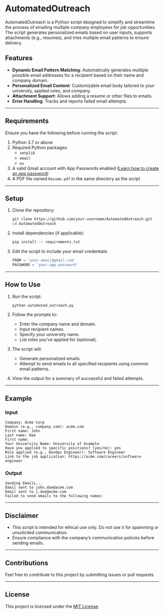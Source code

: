 # AutomatedOutreach

AutomatedOutreach is a Python script designed to simplify and streamline the process of emailing multiple company employees for job opportunities. The script generates personalized emails based on user inputs, supports attachments (e.g., resumes), and tries multiple email patterns to ensure delivery.

## Features
- **Dynamic Email Pattern Matching**: Automatically generates multiple possible email addresses for a recipient based on their name and company domain.
- **Personalized Email Content**: Customizable email body tailored to your university, applied roles, and company.
- **Attachment Support**: Allows adding a resume or other files to emails.
- **Error Handling**: Tracks and reports failed email attempts.

---

## Requirements
Ensure you have the following before running the script:

1. Python 3.7 or above
2. Required Python packages:
    - `smtplib`
    - `email`
    - `os`
3. A valid Gmail account with App Passwords enabled ([Learn how to create an app password](https://support.google.com/accounts/answer/185833?hl=en))
4. A PDF file named `Resume.pdf` in the same directory as the script

---

## Setup
1. Clone the repository:
   ```bash
   git clone https://github.com/your-username/AutomatedOutreach.git
   cd AutomatedOutreach
   ```

2. Install dependencies (if applicable):
   ```bash
   pip install -r requirements.txt
   ```

3. Edit the script to include your email credentials:
   ```python
   FROM = 'your-email@gmail.com'
   PASSWORD = 'your-app-password'
   ```

---

## How to Use
1. Run the script:
   ```bash
   python automated_outreach.py
   ```

2. Follow the prompts to:
   - Enter the company name and domain.
   - Input recipient names.
   - Specify your university name.
   - List roles you've applied for (optional).

3. The script will:
   - Generate personalized emails.
   - Attempt to send emails to all specified recipients using common email patterns.

4. View the output for a summary of successful and failed attempts.

---

## Example
### Input
```
Company: Acme Corp
Domain (e.g., company.com): acme.com
First name: John
Last name: Doe
First name: 
Your University Name: University of Example
Have you applied to specific positions? (yes/no): yes
Role applied (e.g., DevOps Engineer): Software Engineer
Link to the job application: https://acme.com/careers/software-engineer
```

### Output
```
Sending Emails...
Email sent to john.doe@acme.com
Email sent to j.doe@acme.com
Failed to send emails to the following names:

```  

---

## Disclaimer
- This script is intended for ethical use only. Do not use it for spamming or unsolicited communication.
- Ensure compliance with the company’s communication policies before sending emails.

---

## Contributions
Feel free to contribute to this project by submitting issues or pull requests.

---

## License
This project is licensed under the [MIT License](LICENSE).
